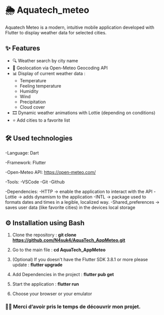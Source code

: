# 🌦️ Aquatech_meteo

Aquatech Meteo is a modern, intuitive mobile application developed with Flutter to display weather data for selected cities.

## ✨ Features

- 🔍 Weather search by city name
- 📍 Geolocation via Open-Meteo Geocoding API
- 📊 Display of current weather data :
  - Temperature
  - Feeling temperature
  - Humidity
  - Wind
  - Precipitation
  - Cloud cover
- 🎞️ Dynamic weather animations with Lottie (depending on conditions)
- ⭐ Add cities to a favorite list




## 🛠️ Used technologies 
-Language: Dart

-Framework: Flutter

-Open-Meteo API: https://open-meteo.com/

-Tools: 
  -VSCode
  -Git
  -Github

-Dependencies: 
  -HTTP -> enable the application to interact with the API
  -Lottie -> adds dynamism to the application
  -INTL -> package used to formats dates and times in a legible, localized way.
  -Shared_preferences -> saves user data (like favorite cities) in the devices local storage 





## ⚙️ Installation using Bash

1. Clone the repository : **git clone https://github.com/N4suk4/AquaTech_AppMeteo.git**

2. Go to the main file : **cd AquaTech_AppMeteo**

3. (Optional) If you doesn't have the Flutter SDK 3.8.1 or more please update : **flutter upgrade**

4. Add Dependencies in the project : **flutter pub get**

5. Start the application : **flutter run**

6. Choose your browser or your emulator




### 🧑‍💻 Merci d’avoir pris le temps de découvrir mon projet.